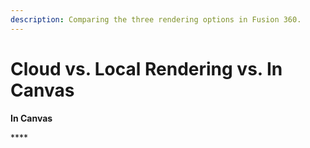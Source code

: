 ```yaml
---
description: Comparing the three rendering options in Fusion 360.
---
```


# Cloud vs. Local Rendering vs. In Canvas

**In Canvas**

\*\*\*\*


